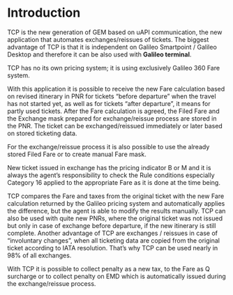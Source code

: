 # Introduction

TCP is the new generation of GEM based on uAPI communication, the new application that automates exchanges/reissues of tickets. The biggest advantage of TCP is that it is independent on Galileo Smartpoint / Galileo Desktop and therefore it can be also used with **Galileo terminal**.

TCP has no its own pricing system; it is using exclusively Galileo 360 Fare system.

With this application it is possible to receive the new Fare calculation based on revised itinerary in PNR for tickets “before departure” when the travel has not started yet, as well as for tickets “after departure”, it means for partly used tickets.  After the Fare calculation is agreed, the Filed Fare and the Exchange mask prepared for exchange/reissue process are stored in the PNR. The ticket can be exchanged/reissued immediately or later based on stored ticketing data.

For the exchange/reissue process it is also possible to use the already stored Filed Fare or to create manual Fare mask.

New ticket issued in exchange has the pricing indicator B or M and it is always the agent’s responsibility to check the Rule conditions especially Category 16 applied to the appropriate Fare as it is done at the time being. 

TCP compares the Fare and taxes from the original ticket with the new Fare calculation returned by the Galileo pricing system and automatically applies the difference, but the agent is able to modify the results manually. TCP can also be used with quite new PNRs, where the original ticket was not issued but only in case of exchange before departure, if the new itinerary is still complete. Another advantage of TCP are exchanges / reissues in case of “involuntary changes”, when all ticketing data are copied from the original ticket according to IATA resolution. That’s why TCP can be used nearly in 98% of all exchanges.

With TCP it is possible to collect penalty as a new tax, to the Fare as Q surcharge or to collect penalty on EMD which is automatically issued during the exchange/reissue process.

